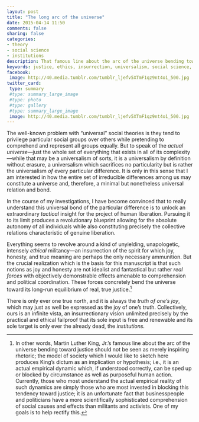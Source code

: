 ```yaml
---
layout: post
title: "The long arc of the universe"
date: 2015-04-14 11:50
comments: false
sharing: false
categories: 
- theory
- social science
- institutions
description: That famous line about the arc of the universe bending toward justice is not just rhetoric but an actual empirical dynamic.
keywords: justice, ethics, insurrection, universalism, social science, activism, communism
facebook: 
 image: http://40.media.tumblr.com/tumblr_ljefv5XTmF1qz9nt4o1_500.jpg
twitter_card:
 type: summary
 #type: summary_large_image
 #type: photo
 #type: gallery
 #type: summary_large_image
 image: http://40.media.tumblr.com/tumblr_ljefv5XTmF1qz9nt4o1_500.jpg
---
```


The well-known problem with “universal” social theories is they tend to privilege particular social groups over others while pretending to comprehend and represent all groups equally. But to speak of the *actual universe*—just the whole set of everything that exists in all of its complexity—while that may be a universalism of sorts, it is a universalism by definition without erasure, a universalism which sacrifices no particularity but is rather the universalism *of* every particular difference. It is only in this sense that I am interested in how the entire set of irreducible differences among us may constitute a universe and, therefore, a minimal but nonetheless universal relation and bond.

In the course of my investigations, I have become convinced that to really understand this universal bond of the particular difference is to unlock an extraordinary *tactical* insight for the project of human liberation. Pursuing it to its limit produces a revolutionary blueprint allowing for the absolute autonomy of all individuals while also constituting precisely the collective relations characteristic of genuine liberation.

Everything seems to revolve around a kind of unyielding, unapologetic, intensely *ethical* militancy—an insurrection of the spirit for which joy, honesty, and true meaning are perhaps the only necessary ammunition. But the crucial realization which is the basis for this manuscript is that such notions as joy and honesty are not idealist and fantastical but rather *real forces* with objectively demonstrable effects amenable to comprehension and political coordination. These forces concretely bend the universe toward its long-run equilibrium of real, true justice.[^1]

There is only ever one true north, and it is always the *truth of one’s joy*, which may just as well be expressed as the joy of one’s truth. Collectively, ours is an infinite vista, an insurrectionary vision unlimited precisely by the practical and ethical failproof that its sole input is free and renewable and its sole target is only ever the already dead, the *institutions.*

[^1]:	In other words, Martin Luther King, Jr.’s famous line about the arc of the universe bending toward justice should not be seen as merely inspiring rhetoric; the model of society which I would like to sketch here produces King’s dictum as an implication or hypothesis; i.e., it is an actual empirical dynamic which, if understood correctly, can be sped up or blocked by circumstance as well as purposeful human action. Currently, those who most understand the actual empirical reality of such dynamics are simply those who are most invested in blocking this tendency toward justice; it is an unfortunate fact that businesspeople and politicians have a more scientifically sophisticated comprehension of social causes and effects than militants and activists. One of my goals is to help rectify this.